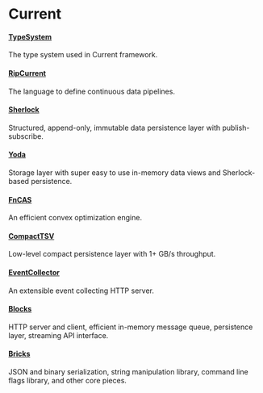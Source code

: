 # Current
#### [TypeSystem](https://github.com/C5T/Current/blob/master/TypeSystem/README.md)
The type system used in Current framework.

#### [RipCurrent](https://github.com/C5T/Current/blob/master/RipCurrent/README.md)
The language to define continuous data pipelines.

#### [Sherlock](https://github.com/C5T/Current/blob/master/Sherlock/README.md)
Structured, append-only, immutable data persistence layer with publish-subscribe.

#### [Yoda](https://github.com/C5T/Current/blob/master/Yoda/README.md)
Storage layer with super easy to use in-memory data views and Sherlock-based persistence.

#### [FnCAS](https://github.com/C5T/Current/blob/master/FnCAS/README.md)
An efficient convex optimization engine.

#### [CompactTSV](https://github.com/C5T/Current/blob/master/CompactTSV/)
Low-level compact persistence layer with 1+ GB/s throughput.

#### [EventCollector](https://github.com/C5T/Current/blob/master/EventCollector/README.md)
An extensible event collecting HTTP server.

#### [Blocks](https://github.com/C5T/Current/blob/master/Blocks/README.md)
HTTP server and client, efficient in-memory message queue, persistence layer, streaming API interface.

#### [Bricks](https://github.com/C5T/Current/blob/master/Bricks/README.md)
JSON and binary serialization, string manipulation library, command line flags library, and other core pieces.


